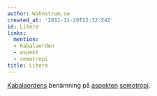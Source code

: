 ```yaml
---
author: Wahnstrom.se
created_at: '2011-11-29T22:32:24Z'
id: Litera
links:
  mention:
  - Kabalaorden
  - aspekt
  - semotropi
title: Litera
---
```


[Kabalaordens] benämning på [aspekten][] [semotropi].

  [Kabalaordens]: Kabalaorden
  [aspekten]: aspekt
  [semotropi]: semotropi